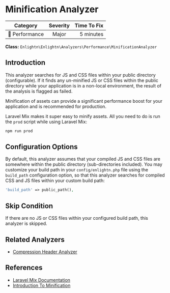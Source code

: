 # Minification Analyzer

| Category       | Severity   | Time To Fix  |
| -------------  |:----------:| ------------:|
| :rocket: Performance | Major | 5 minutes  |

**Class:** `Enlightn\Enlightn\Analyzers\Performance\MinificationAnalyzer`

## Introduction

This analyzer searches for JS and CSS files within your public directory (configurable). If it finds any un-minified JS or CSS files within the public directory while your application is in a non-local environment, the result of the analysis is flagged as failed.

Minification of assets can provide a significant performance boost for your application and is recommended for production.

Laravel Mix makes it super easy to minify assets. All you need to do is run the `prod` script while using Laravel Mix:

```bash
npm run prod
```

## Configuration Options

By default, this analyzer assumes that your compiled JS and CSS files are somewhere within the public directory (sub-directories included). You may customize your build path in your `config/enlightn.php` file using the `build_path` configuration option, so that this analyzer searches for compiled CSS and JS files within your custom build path:

```php
'build_path' => public_path(),
```

## Skip Condition

If there are no JS or CSS files within your configured build path, this analyzer is skipped.

## Related Analyzers

- [Compression Header Analyzer](compression-header-analyzer.html)

## References

- [Laravel Mix Documentation](https://laravel.com/docs/mix)
- [Introduction To Minification](https://www.keycdn.com/support/how-to-minify-css-js-and-html)